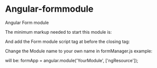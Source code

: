# Angular-formmodule
Angular Form module

The minimum markup needed to start this module is:

<element1 ng-controller="FormController">
    <element2 registration-form></element2>
</element1>

And add the Form module script tag at before the </body> closing tag:
<script type="text/javascript" src="js/app/formManager.js" ></script>

Change the Module name to your own name in formManager.js example:

<html ng-app="YourModule">

will be:
formApp = angular.module('YourModule', ['ngResource']);
